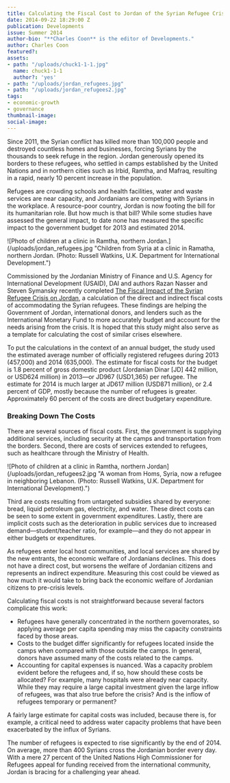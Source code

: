 ```yaml
---
title: Calculating the Fiscal Cost to Jordan of the Syrian Refugee Crisis
date: 2014-09-22 18:29:00 Z
publication: Developments
issue: Summer 2014
author-bio: "**Charles Coon** is the editor of Developments."
author: Charles Coon
featured?: 
assets:
- path: "/uploads/chuck1-1-1.jpg"
  name: chuck1-1-1
  author?: 'yes'
- path: "/uploads/jordan_refugees.jpg"
- path: "/uploads/jordan_refugees2.jpg"
tags:
- economic-growth
- governance
thumbnail-image:
social-image:
---
```


<p>Since 2011, the Syrian conflict has killed more than 100,000 people and destroyed countless homes and businesses, forcing Syrians by the thousands to seek refuge in the region. Jordan generously opened its borders to these refugees, who settled in camps established by the United Nations and in northern cities such as Irbid, Ramtha, and Mafraq, resulting in a rapid, nearly 10 percent increase in the population.</p>



<p>Refugees are crowding schools and health facilities, water and waste services are near capacity, and Jordanians are competing with Syrians in the workplace. A resource-poor country, Jordan is now footing the bill for its humanitarian role. But how much is that bill? While some studies have assessed the general impact, to date none has measured the specific impact to the government budget for 2013 and estimated 2014.
</p>
![Photo of children at a clinic in Ramtha, northern Jordan.](/uploads/jordan_refugees.jpg "Children from Syria at a clinic in Ramatha, northern Jordan. (Photo: Russell Watkins, U.K. Department for International Development.") 
<p>Commissioned by the Jordanian Ministry of Finance and U.S. Agency for International Development (USAID), DAI and authors Razan Nasser and Steven Symansky recently completed <a href="https://www.dropbox.com/s/kq74hjhw15gxmkw/The%20Fiscal%20Impact%20of%20Syrian%20Refugees%20on%20GOJ.pdf">The Fiscal Impact of the Syrian Refugee Crisis on Jordan</a>, a calculation of the direct and indirect fiscal costs of accommodating the Syrian refugees. These findings are helping the Government of Jordan, international donors, and lenders such as the International Monetary Fund to more accurately budget and account for the needs arising from the crisis. It is hoped that this study might also serve as a template for calculating the cost of similar crises elsewhere.</p>
<p>To put the calculations in the context of an annual budget, the study used the estimated average number of officially registered refugees during 2013 (457,000) and 2014 (635,000). The estimate for fiscal costs for the budget is 1.8 percent of gross domestic product (Jordanian Dinar [JD] 442 million, or USD624 million) in 2013—or JD967 (USD1,365) per refugee. The estimate for 2014 is much larger at JD617 million (USD871 million), or 2.4 percent of GDP, mostly because the number of refugees is greater. Approximately 60 percent of the costs are direct budgetary expenditure.</p>
<h3>Breaking Down The Costs</h3>
<p>There are several sources of fiscal costs. First, the government is supplying additional services, including security at the camps and transportation from the borders. Second, there are costs of services extended to refugees, such as healthcare through the Ministry of Health.</p>
![Photo of children at a clinic in Ramtha, northern Jordan](/uploads/jordan_refugees2.jpg "A woman from Homs, Syria, now a refugee in neighboring Lebanon. (Photo: Russell Watkins, U.K. Department for International Development).") 
<p>Third are costs resulting from untargeted subsidies shared by everyone: bread, liquid petroleum gas, electricity, and water. These direct costs can be seen to some extent in government expenditures. Lastly, there are implicit costs such as the deterioration in public services due to increased demand—student/teacher ratio, for example—and they do not appear in either budgets or expenditures.</p>
<p>As refugees enter local host communities, and local services are shared by the new entrants, the economic welfare of Jordanians declines. This does not have a direct cost, but worsens the welfare of Jordanian citizens and represents an indirect expenditure. Measuring this cost could be viewed as how much it would take to bring back the economic welfare of Jordanian citizens to pre-crisis levels.</p>
<p>Calculating fiscal costs is not straightforward because several factors complicate this work:</p>
<ul>
  <li>Refugees have generally concentrated in the northern governorates, so applying average per capita spending may miss the capacity constraints faced by those areas.</li>
  <li>Costs to the budget differ significantly for refugees located inside the camps when compared with those outside the camps. In general, donors have assumed many of the costs related to the camps.</li>
  <li>Accounting for capital expenses is nuanced. Was a capacity problem evident before the refugees and, if so, how should these costs be allocated? For example, many hospitals were already near capacity. While they may require a large capital investment given the large inflow of refugees, was that also true before the crisis? And is the inflow of refugees temporary or permanent?</li>
</ul>
<p>A fairly large estimate for capital costs was included, because there is, for example, a critical need to address water capacity problems that have been exacerbated by the influx of Syrians.</p>
<p>The number of refugees is expected to rise significantly by the end of 2014. On average, more than 400 Syrians cross the Jordanian border every day. With a mere 27 percent of the United Nations High Commissioner for Refugees appeal for funding received from the international community, Jordan is bracing for a challenging year ahead.</p>
